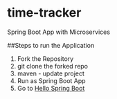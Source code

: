 # time-tracker
Spring Boot App with Microservices

##Steps to run the Application
1. Fork the Repository
2. git clone the forked repo
3. maven - update project
4. Run as Spring Boot App
5. Go to [Hello Spring Boot](http://localhost:9000/)
